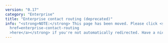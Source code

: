 ```yaml
---
version: "0.17"
category: "Enterprise"
title: "Enterprise contact routing (deprecated)"
info: "<strong>NOTE:</strong> This page has been moved. Please click <strong><a
  href=enterprise-contact-routing
  >here</a></strong> if you're not automatically redirected. Have a nice day!"
---
```


<meta http-equiv="refresh" content="1;url=enterprise-contact-routing">
